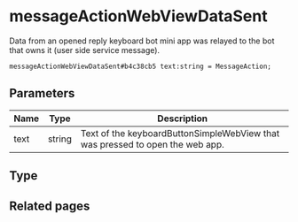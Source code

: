 # messageActionWebViewDataSent
Data from an opened reply keyboard bot mini app was relayed to the bot that owns it (user side service message).

```
messageActionWebViewDataSent#b4c38cb5 text:string = MessageAction;
```

## Parameters
| Name | Type | Description |
| ---- | :----: | ----------- |
| text | string | Text of the keyboardButtonSimpleWebView that was pressed to open the web app. |


## Type


## Related pages
